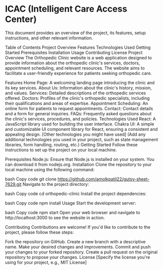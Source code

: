 # ICAC (Intelligent Care Access Center)

This document provides an overview of the project, its features, setup instructions, and other relevant information.

Table of Contents
Project Overview
Features
Technologies Used
Getting Started
Prerequisites
Installation
Usage
Contributing
License
Project Overview
The Orthopedic Clinic website is a web application designed to provide information about the orthopedic clinic's services, doctors, appointment scheduling, and relevant resources. The website aims to facilitate a user-friendly experience for patients seeking orthopedic care.

Features
Home Page: A welcoming landing page introducing the clinic and its key services.
About Us: Information about the clinic's history, mission, and values.
Services: Detailed descriptions of the orthopedic services offered.
Doctors: Profiles of the clinic's orthopedic specialists, including their qualifications and areas of expertise.
Appointment Scheduling: An online form for patients to request appointments.
Contact: Contact details and a form for general inquiries.
FAQs: Frequently asked questions about the clinic's services, procedures, and policies.
Technologies Used
React: A JavaScript library used for building the user interface.
Chakra UI: A simple and customizable UI component library for React, ensuring a consistent and appealing design.
[Other technologies you might have used] (Add any additional technologies you used in your project, such as state management libraries, form handling, routing, etc.)
Getting Started
Follow these instructions to set up the project on your local machine.

Prerequisites
Node.js: Ensure that Node.js is installed on your system. You can download it from nodejs.org.
Installation
Clone the repository to your local machine using the following command:

bash
Copy code
git clone https://github.com/amolkpatil22/gutsy-sheet-7629.git
Navigate to the project directory:

bash
Copy code
cd orthopedic-clinic
Install the project dependencies:

bash
Copy code
npm install
Usage
Start the development server:

bash
Copy code
npm start
Open your web browser and navigate to http://localhost:3000 to see the website in action.

Contributing
Contributions are welcome! If you'd like to contribute to the project, please follow these steps:

Fork the repository on GitHub.
Create a new branch with a descriptive name.
Make your desired changes and improvements.
Commit and push your changes to your forked repository.
Create a pull request on the original repository to propose your changes.
License
[Specify the license you're using for your project, e.g., MIT License]

